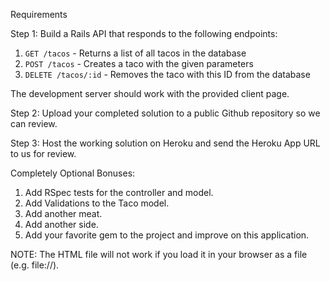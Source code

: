 Requirements

Step 1: Build a Rails API that responds to the following endpoints:

  1. `GET /tacos` - Returns a list of all tacos in the database
  2. `POST /tacos` - Creates a taco with the given parameters
  3. `DELETE /tacos/:id` - Removes the taco with this ID from the database

  The development server should work with the provided client page.

Step 2: Upload your completed solution to a public Github repository so we can review.

Step 3: Host the working solution on Heroku and send the Heroku App URL to us for review.

Completely Optional Bonuses: 

  1.  Add RSpec tests for the controller and model.
  2.  Add Validations to the Taco model.
  3.  Add another meat.
  4.  Add another side.
  5.  Add your favorite gem to the project and improve on this application.

NOTE: The HTML file will not work if you load it in your browser as a file (e.g. file://).

